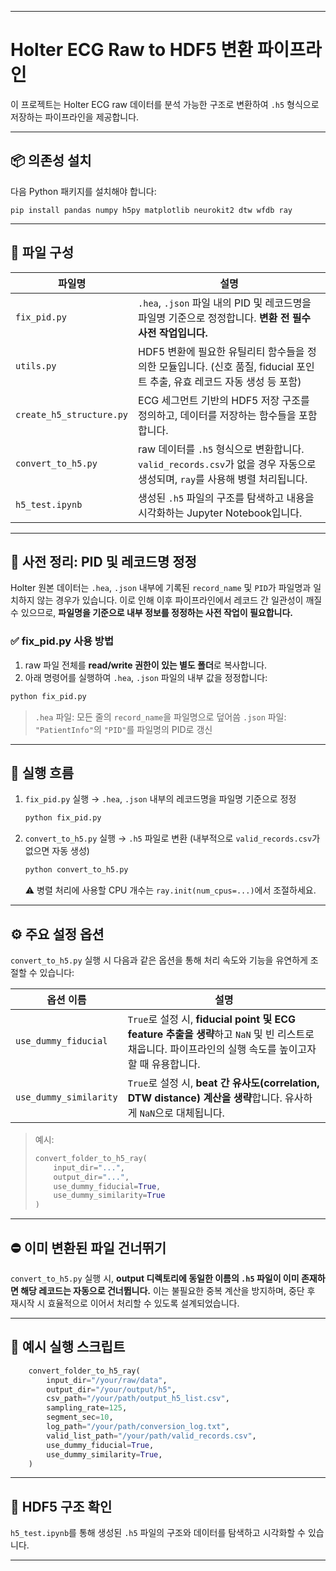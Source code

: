 
---


# Holter ECG Raw to HDF5 변환 파이프라인

이 프로젝트는 Holter ECG raw 데이터를 분석 가능한 구조로 변환하여 `.h5` 형식으로 저장하는 파이프라인을 제공합니다.

---

## 📦 의존성 설치

다음 Python 패키지를 설치해야 합니다:

```
pip install pandas numpy h5py matplotlib neurokit2 dtw wfdb ray
````

---

## 📁 파일 구성

| 파일명                      | 설명                                                                                    |
| ------------------------ | ------------------------------------------------------------------------------------- |
| `fix_pid.py`             | `.hea`, `.json` 파일 내의 PID 및 레코드명을 파일명 기준으로 정정합니다. **변환 전 필수 사전 작업입니다.**               |
| `utils.py`               | HDF5 변환에 필요한 유틸리티 함수들을 정의한 모듈입니다. (신호 품질, fiducial 포인트 추출, 유효 레코드 자동 생성 등 포함)         |
| `create_h5_structure.py` | ECG 세그먼트 기반의 HDF5 저장 구조를 정의하고, 데이터를 저장하는 함수들을 포함합니다.                                  |
| `convert_to_h5.py`       | raw 데이터를 `.h5` 형식으로 변환합니다. `valid_records.csv`가 없을 경우 자동으로 생성되며, `ray`를 사용해 병렬 처리됩니다. |
| `h5_test.ipynb`          | 생성된 `.h5` 파일의 구조를 탐색하고 내용을 시각화하는 Jupyter Notebook입니다.                                 |

---

## 📌 사전 정리: PID 및 레코드명 정정

Holter 원본 데이터는 `.hea`, `.json` 내부에 기록된 `record_name` 및 `PID`가 파일명과 일치하지 않는 경우가 있습니다.
이로 인해 이후 파이프라인에서 레코드 간 일관성이 깨질 수 있으므로, **파일명을 기준으로 내부 정보를 정정하는 사전 작업이 필요합니다.**

### ✅ fix\_pid.py 사용 방법

1. raw 파일 전체를 **read/write 권한이 있는 별도 폴더**로 복사합니다.
2. 아래 명령어를 실행하여 `.hea`, `.json` 파일의 내부 값을 정정합니다:

```bash
python fix_pid.py
```

> `.hea` 파일: 모든 줄의 `record_name`을 파일명으로 덮어씀
> `.json` 파일: `"PatientInfo"`의 `"PID"`를 파일명의 PID로 갱신

---

## 🚀 실행 흐름

1. `fix_pid.py` 실행
   → `.hea`, `.json` 내부의 레코드명을 파일명 기준으로 정정

   ```bash
   python fix_pid.py
   ```

2. `convert_to_h5.py` 실행
   → `.h5` 파일로 변환 (내부적으로 `valid_records.csv`가 없으면 자동 생성)

   ```bash
   python convert_to_h5.py
   ```

   ⚠️ 병렬 처리에 사용할 CPU 개수는 `ray.init(num_cpus=...)`에서 조절하세요.

---

## ⚙️ 주요 설정 옵션

`convert_to_h5.py` 실행 시 다음과 같은 옵션을 통해 처리 속도와 기능을 유연하게 조절할 수 있습니다:

| 옵션 이름                  | 설명                                                                                                         |
| ---------------------- | ---------------------------------------------------------------------------------------------------------- |
| `use_dummy_fiducial`   | `True`로 설정 시, **fiducial point 및 ECG feature 추출을 생략**하고 `NaN` 및 빈 리스트로 채웁니다. 파이프라인의 실행 속도를 높이고자 할 때 유용합니다. |
| `use_dummy_similarity` | `True`로 설정 시, **beat 간 유사도(correlation, DTW distance) 계산을 생략**합니다. 유사하게 `NaN`으로 대체됩니다.                     |

> 예시:
>
> ```python
> convert_folder_to_h5_ray(
>     input_dir="...",
>     output_dir="...",
>     use_dummy_fiducial=True,
>     use_dummy_similarity=True
> )
> ```

---

## ⛔️ 이미 변환된 파일 건너뛰기

`convert_to_h5.py` 실행 시, **output 디렉토리에 동일한 이름의 `.h5` 파일이 이미 존재하면 해당 레코드는 자동으로 건너뜁니다.**
이는 불필요한 중복 계산을 방지하며, 중단 후 재시작 시 효율적으로 이어서 처리할 수 있도록 설계되었습니다.

---

## 🔄 예시 실행 스크립트

```python
    convert_folder_to_h5_ray(
        input_dir="/your/raw/data",
        output_dir="/your/output/h5",
        csv_path="/your/path/output_h5_list.csv",
        sampling_rate=125,
        segment_sec=10,
        log_path="/your/path/conversion_log.txt",
        valid_list_path="/your/path/valid_records.csv",
        use_dummy_fiducial=True,
        use_dummy_similarity=True,
    )

```

---

## 🧪 HDF5 구조 확인

`h5_test.ipynb`를 통해 생성된 `.h5` 파일의 구조와 데이터를 탐색하고 시각화할 수 있습니다.


---

